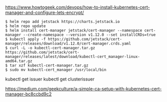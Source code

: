 
https://www.howtogeek.com/devops/how-to-install-kubernetes-cert-manager-and-configure-lets-encrypt/

```
$ helm repo add jetstack https://charts.jetstack.io
$ helm repo update
$ helm install cert-manager jetstack/cert-manager --namespace cert-manager --create-namespace --version v1.12.0 --set installCRDs=true
$ kubectl apply -f https://github.com/jetstack/cert-manager/releases/download/v1.12.0/cert-manager.crds.yaml
$ curl -L -o kubectl-cert-manager.tar.gz https://github.com/jetstack/cert-manager/releases/latest/download/kubectl-cert_manager-linux-amd64.tar.gz
$ tar xzf kubectl-cert-manager.tar.gz
$ sudo mv kubectl-cert_manager /usr/local/bin

```

kubectl get issuer
kubectl get clusterissuer

https://medium.com/geekculture/a-simple-ca-setup-with-kubernetes-cert-manager-bc8ccbd9c2
